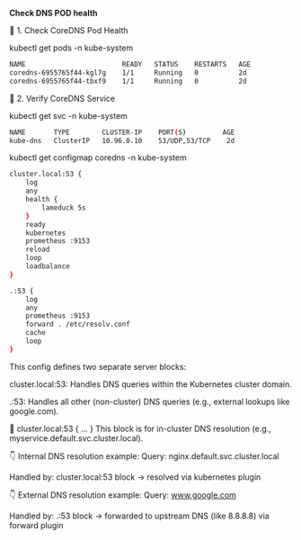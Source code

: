 **Check DNS POD health**

🔹 1. Check CoreDNS Pod Health

kubectl get pods -n kube-system

```bash
NAME                        READY   STATUS    RESTARTS   AGE
coredns-6955765f44-kgl7g    1/1     Running   0          2d
coredns-6955765f44-tbxf9    1/1     Running   0          2d
```
🔹 2. Verify CoreDNS Service

kubectl get svc -n kube-system

```bash
NAME       TYPE        CLUSTER-IP    PORT(S)         AGE
kube-dns   ClusterIP   10.96.0.10    53/UDP,53/TCP    2d
```

kubectl get configmap coredns -n kube-system 

```bash
cluster.local:53 {
    log
    any
    health {
        lameduck 5s
    }
    ready
    kubernetes
    prometheus :9153
    reload
    loop
    loadbalance
}

.:53 {
    log
    any
    prometheus :9153
    forward . /etc/resolv.conf
    cache
    loop
}
```

This config defines two separate server blocks:

cluster.local:53: Handles DNS queries within the Kubernetes cluster domain.

.:53: Handles all other (non-cluster) DNS queries (e.g., external lookups like google.com).

🔹 cluster.local:53 { ... }
This block is for in-cluster DNS resolution (e.g., myservice.default.svc.cluster.local).

👇 Internal DNS resolution example:
Query: nginx.default.svc.cluster.local

Handled by: cluster.local:53 block → resolved via kubernetes plugin

👇 External DNS resolution example:
Query: www.google.com

Handled by: .:53 block → forwarded to upstream DNS (like 8.8.8.8) via forward plugin





